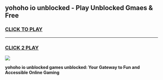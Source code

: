 
## yohoho io unblocked - Play Unblocked Gmaes & Free
<h3>
<a href="https://news.freeplayer.one?title=yohoho_io_unblocked&ref=16F">CLICK TO PLAY</a></h3>
<hr>

<h3>
<a href="https://news.freeplayer.one?title=yohoho_io_unblocked&ref=16F">CLICK 2 PLAY</a>
  
</h3>

<a href="https://news.freeplayer.one?title=yohoho_io_unblocked&ref=16F/"><img src="https://clearcache.store/games.png"></a>


**yohoho io unblocked games unblocked: Your Gateway to Fun and Accessible Online Gaming**
